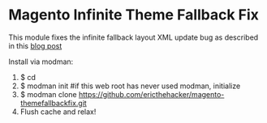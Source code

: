 # Magento Infinite Theme Fallback Fix

This module fixes the infinite fallback layout XML update bug as described in this [blog post](https://ericwie.se/blog/magento-infinite-theme-fallback-fix)

Install via modman:

1. $ cd <web root>
2. $ modman init #if this web root has never used modman, initialize
3. $ modman clone https://github.com/ericthehacker/magento-themefallbackfix.git
4. Flush cache and relax!
